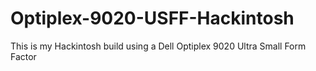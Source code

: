 # Optiplex-9020-USFF-Hackintosh
This is my Hackintosh build using a Dell Optiplex 9020 Ultra Small Form Factor 
